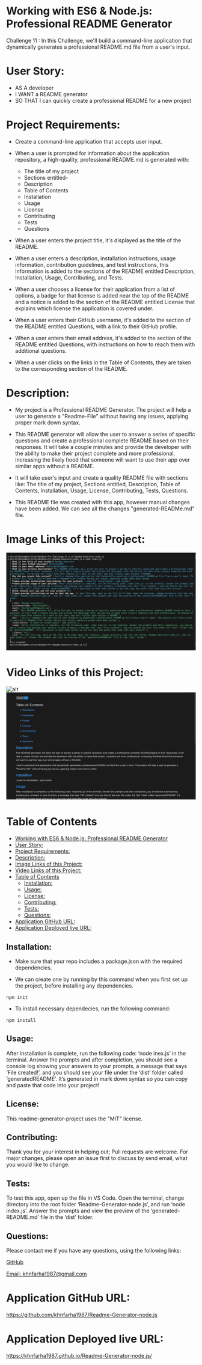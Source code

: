 # Working with ES6 & Node.js: Professional README Generator
Challenge 11 : In this Challenge, we'll build a command-line application that dynamically generates a professional README.md file from a user's input.

# User Story:
  * AS A developer
  * I WANT a README generator
  * SO THAT I can quickly create a professional README for a new project

# Project Requirements:
  * Create a command-line application that accepts user input.
  
  * When a user is prompted for information about the application repository, a high-quality, professional README.md is generated with:
    * The title of my project
    * Sections entitled-
    * Description
    * Table of Contents
    * Installation
    * Usage
    * License
    * Contributing
    * Tests
    * Questions
  
  * When a user enters the project title, it's displayed as the title of the README.
  
  * When a user enters a description, installation instructions, usage information, contribution guidelines, and test instructions, this information is added to the sections of the README entitled Description, Installation, Usage, Contributing, and Tests.
  
  * When a user chooses a license for their application from a list of options, a badge for that license is added near the top of the README and a notice is added to the section of the README entitled License that explains which license the application is covered under.
  
  * When a user enters their GitHub username, it's added to the section of the README entitled Questions, with a link to their GitHub profile.
  
  * When a user enters their email address, it's added to the section of the README entitled Questions, with instructions on how to reach them with additional questions.
  
  * When a user clicks on the links in the Table of Contents, they are taken to the corresponding section of the README.    
  
  # Description:
  * My project is a Professional README Generator. The project will help a user to generate a "Readme-File" without having any issues, applying proper mark down syntax.
  
  * This README generator will allow the user to answer a series of specific questions and create a professional complete README based on their responses. It will take a couple minutes and provide the developer with the ability to make their project complete and more professional, increasing the likely hood that someone will want to use their app over similar apps without a README.
  
  * It will take user's input and create a quality README file with sections like: The title of my project, Sections entitled, Description, Table of Contents, Installation, Usage, License, Contributing, Tests, Questions.
  
  * This README file was created with this app, however manual changes have been added. We can see all the changes "generated-READMe.md" file.
  
# Image Links of this Project:
 ![alt](./images/img-1.png)

# Video Links of this Project:
   ![alt](./images/mov-1.gif)
   ![alt](./images/mov-2.gif)

# Table of Contents
- [Working with ES6 \& Node.js: Professional README Generator](#working-with-es6--nodejs-professional-readme-generator)
- [User Story:](#user-story)
- [Project Requirements:](#project-requirements)
- [Description:](#description)
- [Image Links of this Project:](#image-links-of-this-project)
- [Video Links of this Project:](#video-links-of-this-project)
- [Table of Contents](#table-of-contents)
  - [Installation:](#installation)
  - [Usage:](#usage)
  - [License:](#license)
  - [Contributing:](#contributing)
  - [Tests:](#tests)
  - [Questions:](#questions)
- [Application GitHub URL:](#application-github-url)
- [Application Deployed live URL:](#application-deployed-live-url)

 
## Installation:
  * Make sure that your repo includes a package.json with the required dependencies. 
  
  * We can create one by running by this command when you first set up the project, before installing any dependencies.
   ```
  npm init
  ```
  * To install necessary dependecies, run the following command:
  ```
  npm install
  ```

## Usage:
After installation is complete, run the following code: ‘node inex.js’ in the terminal. Answer the prompts and after completion, you should see a console log showing your answers to your prompts, a message that says ‘File created!’, and you should see your file under the ‘dist’ folder called ‘generatedREADME’. It’s generated in mark down syntax so you can copy and paste that code into your project!

## License:
This readme-generator-project uses the "MIT" license.

 ## Contributing:
 Thank you for your interest in helping out; Pull requests are welcome. For major changes, please open an issue first to discuss by send email, what you would like to change.

## Tests:
To test this app, open up the file in VS Code. Open the terminal, change directory into the root folder ‘Readme-Generator-node.js’, and run ‘node index.js’. Answer the prompts and view the preview of the ‘generated-README.md’ file in the ‘dist’ folder.
    
## Questions:
Please contact me if you have any questions, using the following links:

  [GitHub](https://github.com/khnfarha1987)

  [Email: khnfarha1987@gmail.com](mailto:khnfarha1987@gmail.com)


# Application GitHub URL:
https://github.com/khnfarha1987/Readme-Generator-node.js

# Application Deployed live URL:
https://khnfarha1987.github.io/Readme-Generator-node.js/
